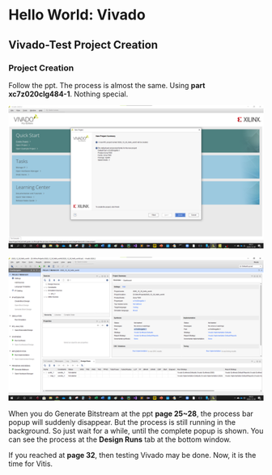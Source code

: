 # Hello World: Vivado

## Vivado-Test Project Creation

### Project Creation

Follow the ppt. The process is almost the same. Using **part xc7z020clg484-1**. Nothing special.

![Hello%20World%20Vivado%20c20603a3721a4c98b040b835a77d0eda/Untitled.png](Hello%20World%20Vivado%20c20603a3721a4c98b040b835a77d0eda/Untitled.png)

![Hello%20World%20Vivado%20c20603a3721a4c98b040b835a77d0eda/Untitled%201.png](Hello%20World%20Vivado%20c20603a3721a4c98b040b835a77d0eda/Untitled%201.png)

When you do Generate Bitstream at the ppt **page 25~28**, the process bar popup will suddenly disappear. But the process is still running in the background. So just wait for a while, until the complete popup is shown.
You can see the process at the **Design Runs** tab at the bottom window.

If you reached at **page 32**, then testing Vivado may be done. Now, it is the time for Vitis.